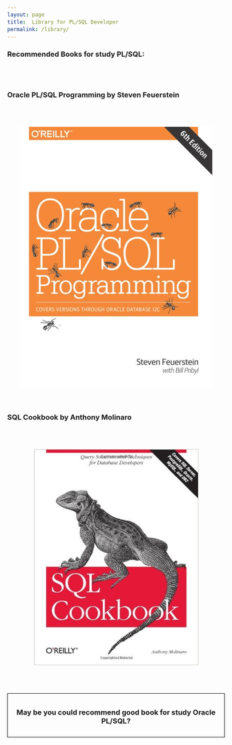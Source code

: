 ```yaml
---
layout: page
title:  Library for PL/SQL Developer
permalink: /library/
---
```


### Recommended Books for study PL/SQL:


<br/><br/>

<h3>Oracle PL/SQL Programming by Steven Feuerstein</h3>


<br/><br/>

<div align="center">
	<img src="/website/pictures/Feuerstein.jpg" border="0" alt="Oracle PL/SQL Programming by Steven Feuerstein">
</div>




<br/>

<br/>
<h3>SQL Cookbook by Anthony Molinaro</h3>

<br/><br/>

<div align="center">
	<img src="/website/pictures/molinaro.jpg" border="0" alt="Oracle SQL Specialist">
</div>



<br/><br/>

<div style="padding:10px; border:thin solid black;" align="center">

  <h3>May be you could recommend good book for study Oracle PL/SQL?</h3>

</div>
